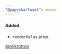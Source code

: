 ```yaml
---
"@paprika/toast": minor
---
```


#### Added

- `renderDelay` prop.

[@mikrotron](https://github.com/mikrotron)
